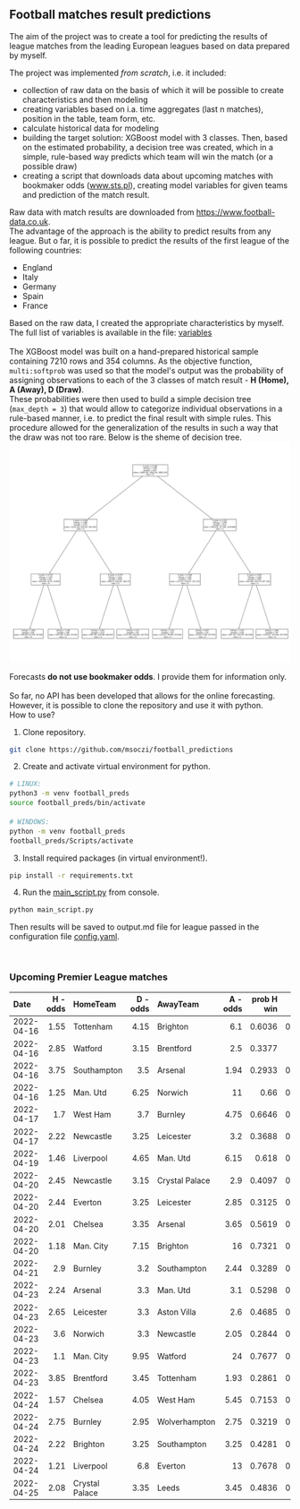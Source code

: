 ## Football matches result predictions

The aim of the project was to create a tool for predicting the results of league matches from the leading European leagues based on data prepared by myself.

The project was implemented _from scratch_, i.e. it included:
- collection of raw data on the basis of which it will be possible to create characteristics and then modeling
- creating variables based on i.a. time aggregates (last n matches), position in the table, team form, etc.
- calculate historical data for modeling
- building the target solution: XGBoost model with 3 classes. Then, based on the estimated probability, a decision tree was created, which in a simple, rule-based way predicts which team will win the match (or a possible draw)
- creating a script that downloads data about upcoming matches with bookmaker odds (www.sts.pl), creating model variables for given teams and prediction of the match result.

Raw data with match results are downloaded from https://www.football-data.co.uk. <br>
The advantage of the approach is the ability to predict results from any league. But o far, it is possible to predict the results of the first league of the following countries:
- England
- Italy
- Germany
- Spain
- France

Based on the raw data, I created the appropriate characteristics by myself. The full list of variables is available in the file: <a href="model/variables.md">variables</a>
<br>
<br>
The XGBoost model was built on a hand-prepared historical sample containing 7210 rows and 354 columns. As the objective function, `multi:softprob` was used so that the model's output was the probability of assigning observations to each of the 3 classes of match result - **H (Home), A (Away), D (Draw)**.
<br>
These probabilities were then used to build a simple decision tree (`max_depth = 3`) that would allow to categorize individual observations in a rule-based manner, i.e. to predict the final result with simple rules. This procedure allowed for the generalization of the results in such a way that the draw was not too rare. Below is the sheme of decision tree.
<br>
![tree](model/img_tree.PNG)

Forecasts **do not use bookmaker odds**. I provide them for information only.
<br>
<br>
So far, no API has been developed that allows for the online forecasting.
<br>
However, it is possible to clone the repository and use it with python.
<br>
How to use?
1. Clone repository.
```sh
git clone https://github.com/msoczi/football_predictions
```
2. Create and activate virtual environment for python.
```sh
# LINUX:
python3 -m venv football_preds
source football_preds/bin/activate

# WINDOWS:
python -m venv football_preds
football_preds/Scripts/activate
```
3. Install required packages (in virtual environment!).
```sh
pip install -r requirements.txt
```
4. Run the <a href="main_script.py">main_script.py</a> from console.
```sh
python main_script.py
```
Then results will be saved to output.md file for league passed in the configuration file <a href="config.yaml">config.yaml</a>.

<br>
 
### Upcoming Premier League matches

|    Date    |  H - odds  | HomeTeam       |  D - odds  | AwayTeam       |  A - odds  | prob H win | prob draw | prob A win |  Prediction  |
|:-----------|-----------:|:---------------|-----------:|:---------------|-----------:|-----------:|----------:|-----------:|:-------------|
| 2022-04-16 |       1.55 | Tottenham      |       4.15 | Brighton       |       6.1  |     0.6036 |    0.1954 |     0.201  | H            |
| 2022-04-16 |       2.85 | Watford        |       3.15 | Brentford      |       2.5  |     0.3377 |    0.272  |     0.3903 | D            |
| 2022-04-16 |       3.75 | Southampton    |       3.5  | Arsenal        |       1.94 |     0.2933 |    0.2038 |     0.5029 | A            |
| 2022-04-16 |       1.25 | Man. Utd       |       6.25 | Norwich        |      11    |     0.66   |    0.2024 |     0.1376 | H            |
| 2022-04-17 |       1.7  | West Ham       |       3.7  | Burnley        |       4.75 |     0.6646 |    0.1786 |     0.1567 | H            |
| 2022-04-17 |       2.22 | Newcastle      |       3.25 | Leicester      |       3.2  |     0.3688 |    0.2243 |     0.4069 | A            |
| 2022-04-19 |       1.46 | Liverpool      |       4.65 | Man. Utd       |       6.15 |     0.618  |    0.1793 |     0.2027 | H            |
| 2022-04-20 |       2.45 | Newcastle      |       3.15 | Crystal Palace |       2.9  |     0.4097 |    0.2445 |     0.3458 | A            |
| 2022-04-20 |       2.44 | Everton        |       3.25 | Leicester      |       2.85 |     0.3125 |    0.2297 |     0.4578 | A            |
| 2022-04-20 |       2.01 | Chelsea        |       3.35 | Arsenal        |       3.65 |     0.5619 |    0.1957 |     0.2424 | H            |
| 2022-04-20 |       1.18 | Man. City      |       7.15 | Brighton       |      16    |     0.7321 |    0.1591 |     0.1088 | H            |
| 2022-04-21 |       2.9  | Burnley        |       3.2  | Southampton    |       2.44 |     0.3289 |    0.2691 |     0.402  | D            |
| 2022-04-23 |       2.24 | Arsenal        |       3.3  | Man. Utd       |       3.1  |     0.5298 |    0.2089 |     0.2613 | H            |
| 2022-04-23 |       2.65 | Leicester      |       3.3  | Aston Villa    |       2.6  |     0.4685 |    0.2683 |     0.2632 | H            |
| 2022-04-23 |       3.6  | Norwich        |       3.3  | Newcastle      |       2.05 |     0.2844 |    0.2902 |     0.4254 | D            |
| 2022-04-23 |       1.1  | Man. City      |       9.95 | Watford        |      24    |     0.7677 |    0.1514 |     0.0809 | H            |
| 2022-04-23 |       3.85 | Brentford      |       3.45 | Tottenham      |       1.93 |     0.2861 |    0.1879 |     0.526  | A            |
| 2022-04-24 |       1.57 | Chelsea        |       4.05 | West Ham       |       5.45 |     0.7153 |    0.1537 |     0.1309 | H            |
| 2022-04-24 |       2.75 | Burnley        |       2.95 | Wolverhampton  |       2.75 |     0.3219 |    0.3261 |     0.3521 | D            |
| 2022-04-24 |       2.22 | Brighton       |       3.25 | Southampton    |       3.25 |     0.4281 |    0.2785 |     0.2934 | D            |
| 2022-04-24 |       1.21 | Liverpool      |       6.8  | Everton        |      13    |     0.7678 |    0.1412 |     0.091  | H            |
| 2022-04-25 |       2.08 | Crystal Palace |       3.35 | Leeds          |       3.45 |     0.4836 |    0.2584 |     0.258  | H            |
